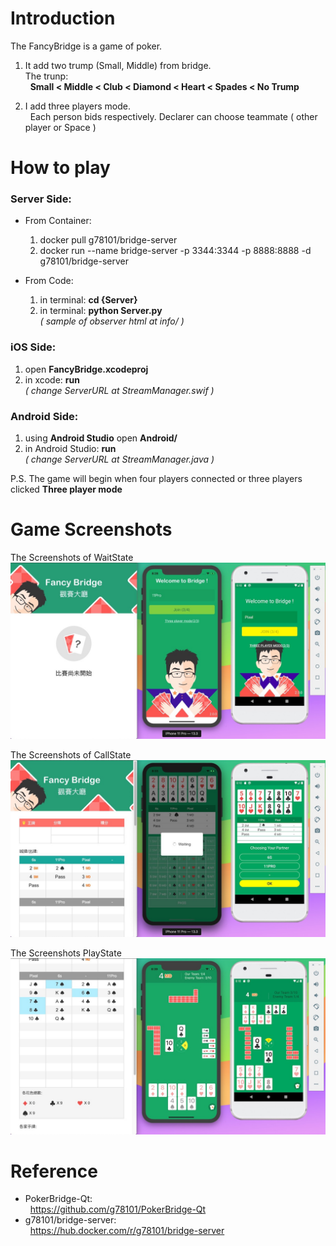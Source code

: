 # Introduction

The FancyBridge is a game of poker.

1. It add two trump (Small, Middle) from bridge.</br>
The trunp:</br>
&nbsp;&nbsp;**Small < Middle < Club < Diamond < Heart < Spades < No Trump**

2. I add three players mode.</br>
&nbsp;&nbsp;Each person bids respectively. Declarer can choose teammate ( other player or Space )

# How to play

### Server Side:

* 	From Container:  
    1. docker pull g78101/bridge-server
    2. docker run --name bridge-server -p 3344:3344 -p 8888:8888 -d g78101/bridge-server

* 	From Code:
    1. in terminal: **cd {Server}**
    2. in terminal: **python Server.py**
     	</br>*( sample of observer html at info/ )*

### iOS Side:
1. open **FancyBridge.xcodeproj**
2. in xcode: **run**
	</br>*( change ServerURL at StreamManager.swif )*
	
### Android Side:
1. using **Android Studio** open **Android/**
2. in Android Studio: **run**
	</br>*( change ServerURL at StreamManager.java )*

P.S. The game will begin when four players connected or three players clicked **Three player mode**

# Game Screenshots

The Screenshots of WaitState
![alt text](https://raw.githubusercontent.com/g78101/BridgeApp/master/GameScreenshots/Wait2.jpg)

The Screenshots of CallState
![alt text](https://raw.githubusercontent.com/g78101/BridgeApp/master/GameScreenshots/Call2.jpg)

The Screenshots PlayState
![alt text](https://raw.githubusercontent.com/g78101/BridgeApp/master/GameScreenshots/Play3.jpg)

# Reference
* 	PokerBridge-Qt:</br>
&nbsp;&nbsp;https://github.com/g78101/PokerBridge-Qt</br>
* 	g78101/bridge-server:</br>
&nbsp;&nbsp;https://hub.docker.com/r/g78101/bridge-server</br>